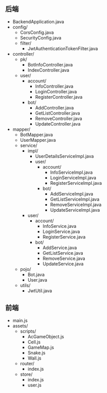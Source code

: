 ## 后端

- BackendApplication.java
- config/
  - CorsConfig.java
  - SecurityConfig.java
  - filter/
    - JwtAuthenticationTokenFilter.java
- controller/
  - pk/
    - BotInfoController.java
    - IndexController.java
  - user/
    - account/
      - InfoController.java
      - LoginController.java
      - RegisterController.java
    - bot/
      - AddController.java
      - GetListController.java
      - RemoveController.java
      - UpdateController.java
- mapper/
  - BotMapper.java
  - UserMapper.java
  - service/
    - impl/
      - UserDetailsServiceImpl.java
      - user/
        - account/
          - InfoServiceImpl.java
          - LoginServiceImpl.java
          - RegisterServiceImpl.java
        - bot/
          - AddServiceImpl.java
          - GetListServiceImpl.java
          - RemoveServiceImpl.java
          - UpdateServiceImpl.java
    - user/
      - account/
        - InfoService.java
        - LoginService.java
        - RegisterService.java
      - bot/
        - AddService.java
        - GetListService.java
        - RemoveService.java
        - UpdateService.java
  - pojo/
    - Bot.java
    - User.java
  - utils/
    - JwtUtil.java

## 前端

- main.js
- assets/
  - scripts/
    - AcGameObject.js
    - Cell.js
    - GameMap.js
    - Snake.js
    - Wall.js
  - router/
    - index.js
  - store/
    - index.js
    - user.js